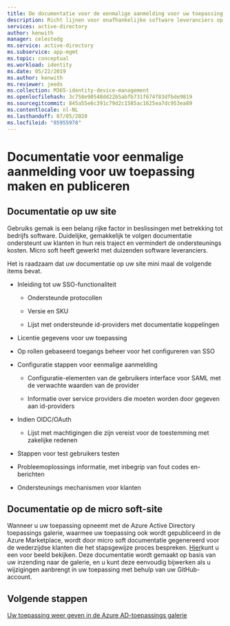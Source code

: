 ```yaml
---
title: De documentatie voor de eenmalige aanmelding voor uw toepassing maken & publiceren
description: Richt lijnen voor onafhankelijke software leveranciers op het integreren met Azure Active Directory
services: active-directory
author: kenwith
manager: celestedg
ms.service: active-directory
ms.subservice: app-mgmt
ms.topic: conceptual
ms.workload: identity
ms.date: 05/22/2019
ms.author: kenwith
ms.reviewer: jeeds
ms.collection: M365-identity-device-management
ms.openlocfilehash: 3c758e90548dd22b5abfb731f674f83dfbde9819
ms.sourcegitcommit: 845a55e6c391c79d2c1585ac1625ea7dc953ea89
ms.contentlocale: nl-NL
ms.lasthandoff: 07/05/2020
ms.locfileid: "85955978"
---
```

# <a name="create-and-publish-single-sign-on-documentation-for-your-application"></a>Documentatie voor eenmalige aanmelding voor uw toepassing maken en publiceren   

## <a name="documentation-on-your-site"></a>Documentatie op uw site

Gebruiks gemak is een belang rijke factor in beslissingen met betrekking tot bedrijfs software. Duidelijke, gemakkelijk te volgen documentatie ondersteunt uw klanten in hun reis traject en vermindert de ondersteunings kosten. Micro soft heeft gewerkt met duizenden software leveranciers.

Het is raadzaam dat uw documentatie op uw site mini maal de volgende items bevat.

* Inleiding tot uw SSO-functionaliteit

  * Ondersteunde protocollen

  * Versie en SKU

  * Lijst met ondersteunde id-providers met documentatie koppelingen

* Licentie gegevens voor uw toepassing

* Op rollen gebaseerd toegangs beheer voor het configureren van SSO

* Configuratie stappen voor eenmalige aanmelding

  * Configuratie-elementen van de gebruikers interface voor SAML met de verwachte waarden van de provider

  * Informatie over service providers die moeten worden door gegeven aan id-providers

* Indien OIDC/OAuth

  * Lijst met machtigingen die zijn vereist voor de toestemming met zakelijke redenen

* Stappen voor test gebruikers testen

* Probleemoplossings informatie, met inbegrip van fout codes en-berichten

* Ondersteunings mechanismen voor klanten

## <a name="documentation-on-the-microsoft-site"></a>Documentatie op de micro soft-site

Wanneer u uw toepassing opneemt met de Azure Active Directory toepassings galerie, waarmee uw toepassing ook wordt gepubliceerd in de Azure Marketplace, wordt door micro soft documentatie gegenereerd voor de wederzijdse klanten die het stapsgewijze proces bespreken. [Hier](https://aka.ms/appstutorial)kunt u een voor beeld bekijken. Deze documentatie wordt gemaakt op basis van uw inzending naar de galerie, en u kunt deze eenvoudig bijwerken als u wijzigingen aanbrengt in uw toepassing met behulp van uw GitHub-account.

## <a name="next-steps"></a>Volgende stappen

[Uw toepassing weer geven in de Azure AD-toepassings galerie](https://docs.microsoft.com/Azure/active-directory/develop/howto-app-gallery-listing)
